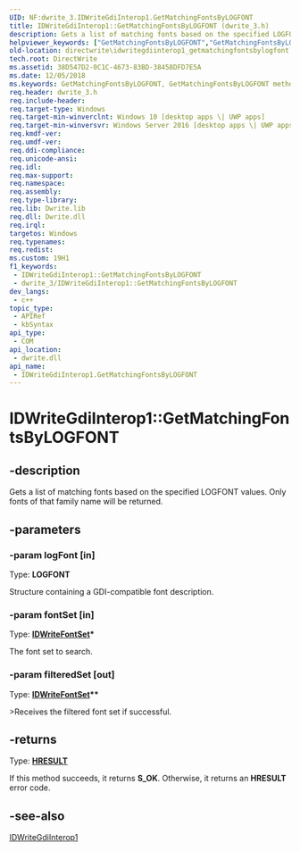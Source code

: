 ```yaml
---
UID: NF:dwrite_3.IDWriteGdiInterop1.GetMatchingFontsByLOGFONT
title: IDWriteGdiInterop1::GetMatchingFontsByLOGFONT (dwrite_3.h)
description: Gets a list of matching fonts based on the specified LOGFONT values. Only fonts of that family name will be returned.
helpviewer_keywords: ["GetMatchingFontsByLOGFONT","GetMatchingFontsByLOGFONT method [Direct Write]","GetMatchingFontsByLOGFONT method [Direct Write]","IDWriteGdiInterop1 interface","IDWriteGdiInterop1 interface [Direct Write]","GetMatchingFontsByLOGFONT method","IDWriteGdiInterop1.GetMatchingFontsByLOGFONT","IDWriteGdiInterop1::GetMatchingFontsByLOGFONT","directwrite.idwritegdiinterop1_getmatchingfontsbylogfont","dwrite_3/IDWriteGdiInterop1::GetMatchingFontsByLOGFONT"]
old-location: directwrite\idwritegdiinterop1_getmatchingfontsbylogfont.htm
tech.root: DirectWrite
ms.assetid: 38D547D2-0C1C-4673-83BD-38458DFD7E5A
ms.date: 12/05/2018
ms.keywords: GetMatchingFontsByLOGFONT, GetMatchingFontsByLOGFONT method [Direct Write], GetMatchingFontsByLOGFONT method [Direct Write],IDWriteGdiInterop1 interface, IDWriteGdiInterop1 interface [Direct Write],GetMatchingFontsByLOGFONT method, IDWriteGdiInterop1.GetMatchingFontsByLOGFONT, IDWriteGdiInterop1::GetMatchingFontsByLOGFONT, directwrite.idwritegdiinterop1_getmatchingfontsbylogfont, dwrite_3/IDWriteGdiInterop1::GetMatchingFontsByLOGFONT
req.header: dwrite_3.h
req.include-header: 
req.target-type: Windows
req.target-min-winverclnt: Windows 10 [desktop apps \| UWP apps]
req.target-min-winversvr: Windows Server 2016 [desktop apps \| UWP apps]
req.kmdf-ver: 
req.umdf-ver: 
req.ddi-compliance: 
req.unicode-ansi: 
req.idl: 
req.max-support: 
req.namespace: 
req.assembly: 
req.type-library: 
req.lib: Dwrite.lib
req.dll: Dwrite.dll
req.irql: 
targetos: Windows
req.typenames: 
req.redist: 
ms.custom: 19H1
f1_keywords:
 - IDWriteGdiInterop1::GetMatchingFontsByLOGFONT
 - dwrite_3/IDWriteGdiInterop1::GetMatchingFontsByLOGFONT
dev_langs:
 - c++
topic_type:
 - APIRef
 - kbSyntax
api_type:
 - COM
api_location:
 - dwrite.dll
api_name:
 - IDWriteGdiInterop1.GetMatchingFontsByLOGFONT
---
```


# IDWriteGdiInterop1::GetMatchingFontsByLOGFONT


## -description

Gets a list of matching fonts based on the specified LOGFONT values. Only fonts
        of that family name will be returned.

## -parameters

### -param logFont [in]

Type: <b>LOGFONT</b>

Structure containing a GDI-compatible font description.

### -param fontSet [in]

Type: <b><a href="/windows/win32/api/dwrite_3/nn-dwrite_3-idwritefontset">IDWriteFontSet</a>*</b>

The font set to search.

### -param filteredSet [out]

Type: <b><a href="/windows/win32/api/dwrite_3/nn-dwrite_3-idwritefontset">IDWriteFontSet</a>**</b>

&gt;Receives the filtered font set if successful.

## -returns

Type: <b><a href="/windows/win32/com/structure-of-com-error-codes">HRESULT</a></b>

If this method succeeds, it returns <b>S_OK</b>. Otherwise, it returns an <b>HRESULT</b> error code.

## -see-also

<a href="/windows/win32/api/dwrite_3/nn-dwrite_3-idwritegdiinterop1">IDWriteGdiInterop1</a>

